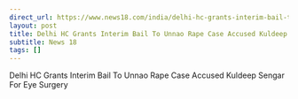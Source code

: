 ```yaml
---
direct_url: https://www.news18.com/india/delhi-hc-grants-interim-bail-to-unnao-rape-case-accused-kuldeep-sengar-for-eye-surgery-9212699.html
layout: post
title: Delhi HC Grants Interim Bail To Unnao Rape Case Accused Kuldeep Sengar For Eye Surgery
subtitle: News 18
tags: []
---
```


Delhi HC Grants Interim Bail To Unnao Rape Case Accused Kuldeep Sengar For Eye Surgery
